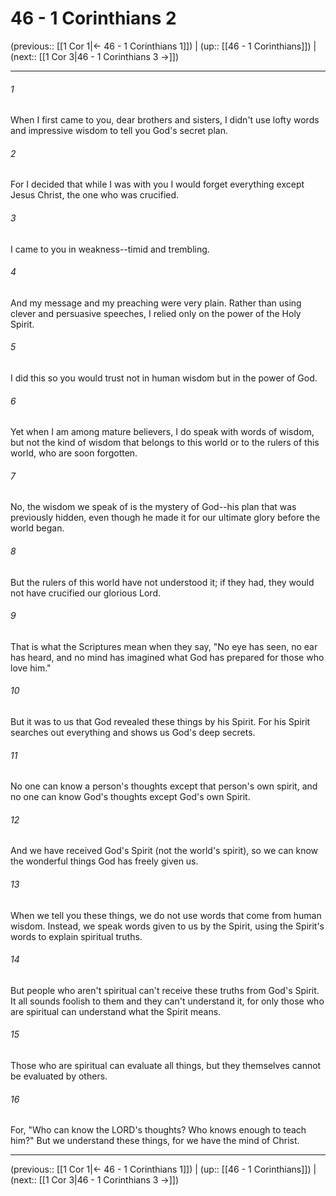 # 46 - 1 Corinthians 2

(previous:: [[1 Cor 1|← 46 - 1 Corinthians 1]]) | (up:: [[46 - 1 Corinthians]]) | (next:: [[1 Cor 3|46 - 1 Corinthians 3 →]])

***


###### 1 
When I first came to you, dear brothers and sisters, I didn't use lofty words and impressive wisdom to tell you God's secret plan. 

###### 2 
For I decided that while I was with you I would forget everything except Jesus Christ, the one who was crucified. 

###### 3 
I came to you in weakness--timid and trembling. 

###### 4 
And my message and my preaching were very plain. Rather than using clever and persuasive speeches, I relied only on the power of the Holy Spirit. 

###### 5 
I did this so you would trust not in human wisdom but in the power of God. 

###### 6 
Yet when I am among mature believers, I do speak with words of wisdom, but not the kind of wisdom that belongs to this world or to the rulers of this world, who are soon forgotten. 

###### 7 
No, the wisdom we speak of is the mystery of God--his plan that was previously hidden, even though he made it for our ultimate glory before the world began. 

###### 8 
But the rulers of this world have not understood it; if they had, they would not have crucified our glorious Lord. 

###### 9 
That is what the Scriptures mean when they say, "No eye has seen, no ear has heard, and no mind has imagined what God has prepared for those who love him." 

###### 10 
But it was to us that God revealed these things by his Spirit. For his Spirit searches out everything and shows us God's deep secrets. 

###### 11 
No one can know a person's thoughts except that person's own spirit, and no one can know God's thoughts except God's own Spirit. 

###### 12 
And we have received God's Spirit (not the world's spirit), so we can know the wonderful things God has freely given us. 

###### 13 
When we tell you these things, we do not use words that come from human wisdom. Instead, we speak words given to us by the Spirit, using the Spirit's words to explain spiritual truths. 

###### 14 
But people who aren't spiritual can't receive these truths from God's Spirit. It all sounds foolish to them and they can't understand it, for only those who are spiritual can understand what the Spirit means. 

###### 15 
Those who are spiritual can evaluate all things, but they themselves cannot be evaluated by others. 

###### 16 
For, "Who can know the LORD's thoughts? Who knows enough to teach him?" But we understand these things, for we have the mind of Christ.

***

(previous:: [[1 Cor 1|← 46 - 1 Corinthians 1]]) | (up:: [[46 - 1 Corinthians]]) | (next:: [[1 Cor 3|46 - 1 Corinthians 3 →]])
